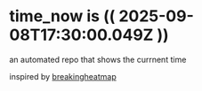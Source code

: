 # time_now is (( 2025-09-08T17:30:00.049Z ))

an automated repo that shows the currnent time

inspired by [breakingheatmap](https://github.com/breakingheatmap/breakingheatmap)